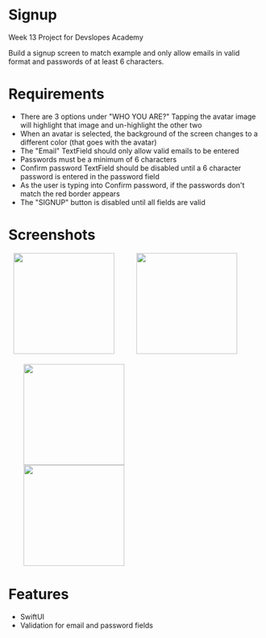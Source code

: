 # Signup

Week 13 Project for Devslopes Academy

Build a signup screen to match example and only allow emails in valid format and passwords of at least 6 characters.

# Requirements
* There are 3 options under "WHO YOU ARE?" Tapping the avatar image will highlight that image and un-highlight the other two  
* When an avatar is selected, the background of the screen changes to a different color (that goes with the avatar)
* The "Email" TextField should only allow valid emails to be entered
* Passwords must be a minimum of 6 characters
* Confirm password TextField should be disabled until a 6 character password is entered in the password field
* As the user is typing into Confirm password, if the passwords don't match the red border appears
* The "SIGNUP" button is disabled until all fields are valid

# Screenshots

<img src = "https://user-images.githubusercontent.com/32715761/103487882-6430a780-4dbd-11eb-915c-5078fe375a7e.png" width="200" hspace="10" /> <img src = "https://user-images.githubusercontent.com/32715761/103488053-9abaf200-4dbe-11eb-9b88-2f82eb0b950a.png" width="200" hspace="30" />
<br /><br />
<img src = "https://user-images.githubusercontent.com/32715761/103487889-698df200-4dbd-11eb-9b1a-6ce7c3002b99.png" width="200" hspace="30" />
<img src = "https://user-images.githubusercontent.com/32715761/103487892-6bf04c00-4dbd-11eb-9e8c-e38eb6bd35ce.png" width="200" hspace="30" /> 

# Features
* SwiftUI
* Validation for email and password fields

